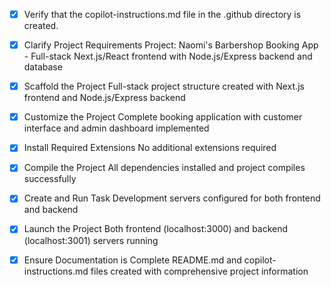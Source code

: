 <!-- Use this file to provide workspace-specific custom instructions to Copilot. For more details, visit https://code.visualstudio.com/docs/copilot/copilot-customization#_use-a-githubcopilotinstructionsmd-file -->
- [x] Verify that the copilot-instructions.md file in the .github directory is created.

- [x] Clarify Project Requirements
	Project: Naomi's Barbershop Booking App - Full-stack Next.js/React frontend with Node.js/Express backend and database

- [x] Scaffold the Project
	Full-stack project structure created with Next.js frontend and Node.js/Express backend

- [x] Customize the Project
	Complete booking application with customer interface and admin dashboard implemented

- [x] Install Required Extensions
	No additional extensions required

- [x] Compile the Project
	All dependencies installed and project compiles successfully

- [x] Create and Run Task
	Development servers configured for both frontend and backend

- [x] Launch the Project
	Both frontend (localhost:3000) and backend (localhost:3001) servers running

- [x] Ensure Documentation is Complete
	README.md and copilot-instructions.md files created with comprehensive project information